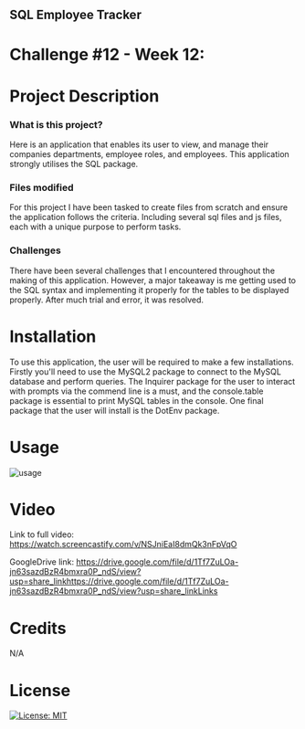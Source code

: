 ## SQL Employee Tracker
# Challenge #12 - Week 12:

# Project Description
### What is this project?
Here is an application that enables its user to view, and manage their companies departments, employee roles, and employees. This application strongly utilises the SQL package. 

### Files modified
For this project I have been tasked to create files from scratch and ensure the application follows the criteria. Including several sql files and js files, each with a unique purpose to perform tasks.

### Challenges
There have been several challenges that I encountered throughout the making of this application. However, a major takeaway is me getting used to the SQL syntax and implementing it properly for the tables to be displayed properly. After much trial and error, it was resolved. 

# Installation
To use this application, the user will be required to make a few installations. Firstly you'll need to use the MySQL2 package to connect to the MySQL database and perform queries. The Inquirer package for the user to interact with prompts via the commend line is a must, and the console.table package is essential to print MySQL tables in the console. One final package that the user will install is the DotEnv package.

# Usage
![usage](https://user-images.githubusercontent.com/114898970/219261840-cc860da5-39bc-47c0-acad-17bd4b045f69.png)

# Video
Link to full video: https://watch.screencastify.com/v/NSJniEaI8dmQk3nFpVqO

GoogleDrive link: https://drive.google.com/file/d/1Tf7ZuLOa-jn63sazdBzR4bmxra0P_ndS/view?usp=share_linkhttps://drive.google.com/file/d/1Tf7ZuLOa-jn63sazdBzR4bmxra0P_ndS/view?usp=share_linkLinks 

# Credits
N/A

# License
  [![License: MIT](https://img.shields.io/badge/License-MIT-yellow.svg)](https://opensource.org/licenses/MIT)

